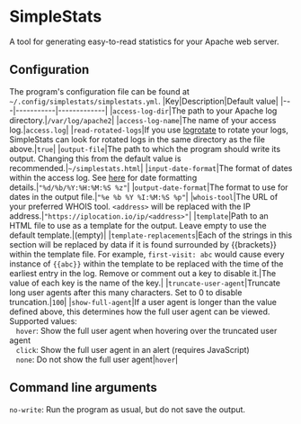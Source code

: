 # SimpleStats

A tool for generating easy-to-read statistics for your Apache web server. 

## Configuration

The program's configuration file can be found at `~/.config/simplestats/simplestats.yml`.
|Key|Description|Default value|
|---|-----------|-------------|
|`access-log-dir`|The path to your Apache log directory.|`/var/log/apache2`|
|`access-log-name`|The name of your access log.|`access.log`|
|`read-rotated-logs`|If you use [logrotate](https://linux.die.net/man/8/logrotate) to rotate your logs, SimpleStats can look for rotated logs in the same directory as the file above.|`true`|
|`output-file`|The path to which the program should write its output. Changing this from the default value is recommended.|`~/simplestats.html`|
|`input-date-format`|The format of dates within the access log. See [here](https://docs.rs/chrono/latest/chrono/format/strftime/index.html) for date formatting details.|`"%d/%b/%Y:%H:%M:%S %z"`|
|`output-date-format`|The format to use for dates in the output file.|`"%e %b %Y %I:%M:%S %p"`|
|`whois-tool`|The URL of your preferred WHOIS tool. `<address>` will be replaced with the IP address.|`"https://iplocation.io/ip/<address>"`|
|`template`|Path to an HTML file to use as a template for the output. Leave empty to use the default template.|(empty)|
|`template-replacements`|Each of the strings in this section will be replaced by data if it is found surrounded by {{brackets}} within the template file. For example, `first-visit: abc` would cause every instance of `{{abc}}` within the template to be replaced with the time of the earliest entry in the log. Remove or comment out a key to disable it.|The value of each key is the name of the key.|
|`truncate-user-agent`|Truncate long user agents after this many characters. Set to 0 to disable truncation.|`100`|
|`show-full-agent`|If a user agent is longer than the value defined above, this determines how the full user agent can be viewed. Supported values:<br>&nbsp;&nbsp;&nbsp;`hover`: Show the full user agent when hovering over the truncated user agent<br>&nbsp;&nbsp;&nbsp;`click`: Show the full user agent in an alert (requires JavaScript)<br>&nbsp;&nbsp;&nbsp;`none`: Do not show the full user agent|`hover`|

## Command line arguments

`no-write`: Run the program as usual, but do not save the output.
